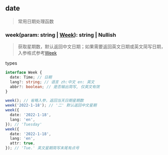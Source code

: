 ## date

> 常用日期处理函数

### week(param: string | [Week](../src/types.ts)): string | Nullish

> 获取星期数，默认返回中文日期；如果需要返回英文日期或英文简写日期，入参格式参考[Week](../src/types.ts)

types

```typescript
interface Week {
  date: Time; // 日期
  lang?: string; // 语言 zh:中文 en: 英文
  abbr?: boolean; // 是否输出简写, 仅英文有效
}
```

```typescript
week(); // 省略入参，返回当天日期星期数
week('2022-1-18'); // '二' 默认返回中文星期
week({
  date: '2022-1-18',
  lang: 'en',
}); // 'Tuesday'
week({
  date: '2022-1-18',
  lang: 'en',
  attr: true,
}); // 'Tue.' 英文星期简写末尾有点号
```
